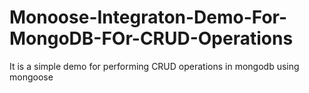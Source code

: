 # Monoose-Integraton-Demo-For-MongoDB-FOr-CRUD-Operations
It is a simple demo for performing CRUD operations in mongodb using mongoose 
